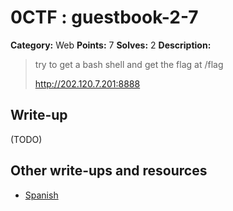 # 0CTF : guestbook-2-7

**Category:** Web
**Points:** 7
**Solves:** 2
**Description:**

> try to get a bash shell and get the flag at /flag
>
>
> <http://202.120.7.201:8888>


## Write-up

(TODO)

## Other write-ups and resources

* [Spanish](https://blog.ka0labs.net/post/33/) 
